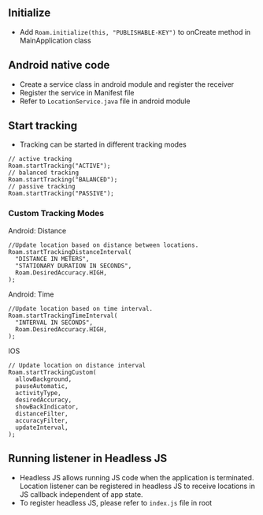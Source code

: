 ## Initialize
- Add `Roam.initialize(this, "PUBLISHABLE-KEY")` to onCreate method in MainApplication class

## Android native code
- Create a service class in android module and register the receiver
- Register the service in Manifest file
- Refer to `LocationService.java` file in android module

## Start tracking
- Tracking can be started in different tracking modes
```
// active tracking
Roam.startTracking("ACTIVE");
// balanced tracking
Roam.startTracking("BALANCED");
// passive tracking
Roam.startTracking("PASSIVE");
```
### Custom Tracking Modes

Android: Distance
```
//Update location based on distance between locations.
Roam.startTrackingDistanceInterval(
  "DISTANCE IN METERS",
  "STATIONARY DURATION IN SECONDS",
  Roam.DesiredAccuracy.HIGH,
);
```

Android: Time
```
//Update location based on time interval.
Roam.startTrackingTimeInterval(
  "INTERVAL IN SECONDS",
  Roam.DesiredAccuracy.HIGH,
);
```

IOS
```
// Update location on distance interval
Roam.startTrackingCustom(
  allowBackground,
  pauseAutomatic,
  activityType,
  desiredAccuracy,
  showBackIndicator,
  distanceFilter,
  accuracyFilter,
  updateInterval,
);
```


## Running listener in Headless JS
- Headless JS allows running JS code when the application is terminated. Location listener can be registered in headless JS to receive locations in JS callback independent of app state.
- To register headless JS, please refer to `index.js` file in root